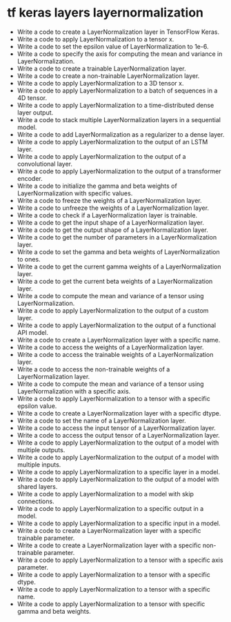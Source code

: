 # tf keras layers layernormalization

- Write a code to create a LayerNormalization layer in TensorFlow Keras.
- Write a code to apply LayerNormalization to a tensor x.
- Write a code to set the epsilon value of LayerNormalization to 1e-6.
- Write a code to specify the axis for computing the mean and variance in LayerNormalization.
- Write a code to create a trainable LayerNormalization layer.
- Write a code to create a non-trainable LayerNormalization layer.
- Write a code to apply LayerNormalization to a 3D tensor x.
- Write a code to apply LayerNormalization to a batch of sequences in a 4D tensor.
- Write a code to apply LayerNormalization to a time-distributed dense layer output.
- Write a code to stack multiple LayerNormalization layers in a sequential model.
- Write a code to add LayerNormalization as a regularizer to a dense layer.
- Write a code to apply LayerNormalization to the output of an LSTM layer.
- Write a code to apply LayerNormalization to the output of a convolutional layer.
- Write a code to apply LayerNormalization to the output of a transformer encoder.
- Write a code to initialize the gamma and beta weights of LayerNormalization with specific values.
- Write a code to freeze the weights of a LayerNormalization layer.
- Write a code to unfreeze the weights of a LayerNormalization layer.
- Write a code to check if a LayerNormalization layer is trainable.
- Write a code to get the input shape of a LayerNormalization layer.
- Write a code to get the output shape of a LayerNormalization layer.
- Write a code to get the number of parameters in a LayerNormalization layer.
- Write a code to set the gamma and beta weights of LayerNormalization to ones.
- Write a code to get the current gamma weights of a LayerNormalization layer.
- Write a code to get the current beta weights of a LayerNormalization layer.
- Write a code to compute the mean and variance of a tensor using LayerNormalization.
- Write a code to apply LayerNormalization to the output of a custom layer.
- Write a code to apply LayerNormalization to the output of a functional API model.
- Write a code to create a LayerNormalization layer with a specific name.
- Write a code to access the weights of a LayerNormalization layer.
- Write a code to access the trainable weights of a LayerNormalization layer.
- Write a code to access the non-trainable weights of a LayerNormalization layer.
- Write a code to compute the mean and variance of a tensor using LayerNormalization with a specific axis.
- Write a code to apply LayerNormalization to a tensor with a specific epsilon value.
- Write a code to create a LayerNormalization layer with a specific dtype.
- Write a code to set the name of a LayerNormalization layer.
- Write a code to access the input tensor of a LayerNormalization layer.
- Write a code to access the output tensor of a LayerNormalization layer.
- Write a code to apply LayerNormalization to the output of a model with multiple outputs.
- Write a code to apply LayerNormalization to the output of a model with multiple inputs.
- Write a code to apply LayerNormalization to a specific layer in a model.
- Write a code to apply LayerNormalization to the output of a model with shared layers.
- Write a code to apply LayerNormalization to a model with skip connections.
- Write a code to apply LayerNormalization to a specific output in a model.
- Write a code to apply LayerNormalization to a specific input in a model.
- Write a code to create a LayerNormalization layer with a specific trainable parameter.
- Write a code to create a LayerNormalization layer with a specific non-trainable parameter.
- Write a code to apply LayerNormalization to a tensor with a specific axis parameter.
- Write a code to apply LayerNormalization to a tensor with a specific dtype.
- Write a code to apply LayerNormalization to a tensor with a specific name.
- Write a code to apply LayerNormalization to a tensor with specific gamma and beta weights.